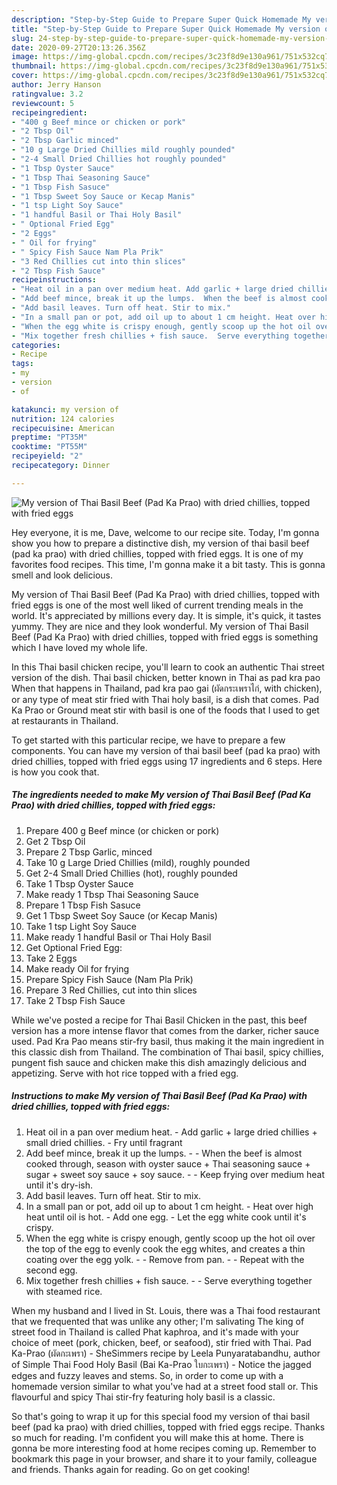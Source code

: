 ```yaml
---
description: "Step-by-Step Guide to Prepare Super Quick Homemade My version of Thai Basil Beef (Pad Ka Prao) with dried chillies, topped with fried eggs"
title: "Step-by-Step Guide to Prepare Super Quick Homemade My version of Thai Basil Beef (Pad Ka Prao) with dried chillies, topped with fried eggs"
slug: 24-step-by-step-guide-to-prepare-super-quick-homemade-my-version-of-thai-basil-beef-pad-ka-prao-with-dried-chillies-topped-with-fried-eggs
date: 2020-09-27T20:13:26.356Z
image: https://img-global.cpcdn.com/recipes/3c23f8d9e130a961/751x532cq70/my-version-of-thai-basil-beef-pad-ka-prao-with-dried-chillies-topped-with-fried-eggs-recipe-main-photo.jpg
thumbnail: https://img-global.cpcdn.com/recipes/3c23f8d9e130a961/751x532cq70/my-version-of-thai-basil-beef-pad-ka-prao-with-dried-chillies-topped-with-fried-eggs-recipe-main-photo.jpg
cover: https://img-global.cpcdn.com/recipes/3c23f8d9e130a961/751x532cq70/my-version-of-thai-basil-beef-pad-ka-prao-with-dried-chillies-topped-with-fried-eggs-recipe-main-photo.jpg
author: Jerry Hanson
ratingvalue: 3.2
reviewcount: 5
recipeingredient:
- "400 g Beef mince or chicken or pork"
- "2 Tbsp Oil"
- "2 Tbsp Garlic minced"
- "10 g Large Dried Chillies mild roughly pounded"
- "2-4 Small Dried Chillies hot roughly pounded"
- "1 Tbsp Oyster Sauce"
- "1 Tbsp Thai Seasoning Sauce"
- "1 Tbsp Fish Sasuce"
- "1 Tbsp Sweet Soy Sauce or Kecap Manis"
- "1 tsp Light Soy Sauce"
- "1 handful Basil or Thai Holy Basil"
- " Optional Fried Egg"
- "2 Eggs"
- " Oil for frying"
- " Spicy Fish Sauce Nam Pla Prik"
- "3 Red Chillies cut into thin slices"
- "2 Tbsp Fish Sauce"
recipeinstructions:
- "Heat oil in a pan over medium heat. Add garlic + large dried chillies + small dried chillies. Fry until fragrant"
- "Add beef mince, break it up the lumps.  When the beef is almost cooked through, season with oyster sauce + Thai seasoning sauce + sugar + sweet soy sauce + soy sauce.  Keep frying over medium heat until it&#39;s dry-ish."
- "Add basil leaves. Turn off heat. Stir to mix."
- "In a small pan or pot, add oil up to about 1 cm height. Heat over high heat until oil is hot. Add one egg. Let the egg white cook until it&#39;s crispy."
- "When the egg white is crispy enough, gently scoop up the hot oil over the top of the egg to evenly cook the egg whites, and creates a thin coating over the egg yolk.  Remove from pan.  Repeat with the second egg."
- "Mix together fresh chillies + fish sauce.  Serve everything together with steamed rice."
categories:
- Recipe
tags:
- my
- version
- of

katakunci: my version of 
nutrition: 124 calories
recipecuisine: American
preptime: "PT35M"
cooktime: "PT55M"
recipeyield: "2"
recipecategory: Dinner

---
```



![My version of Thai Basil Beef (Pad Ka Prao) with dried chillies, topped with fried eggs](https://img-global.cpcdn.com/recipes/3c23f8d9e130a961/751x532cq70/my-version-of-thai-basil-beef-pad-ka-prao-with-dried-chillies-topped-with-fried-eggs-recipe-main-photo.jpg)

Hey everyone, it is me, Dave, welcome to our recipe site. Today, I'm gonna show you how to prepare a distinctive dish, my version of thai basil beef (pad ka prao) with dried chillies, topped with fried eggs. It is one of my favorites food recipes. This time, I'm gonna make it a bit tasty. This is gonna smell and look delicious.

My version of Thai Basil Beef (Pad Ka Prao) with dried chillies, topped with fried eggs is one of the most well liked of current trending meals in the world. It's appreciated by millions every day. It is simple, it's quick, it tastes yummy. They are nice and they look wonderful. My version of Thai Basil Beef (Pad Ka Prao) with dried chillies, topped with fried eggs is something which I have loved my whole life.

In this Thai basil chicken recipe, you&#39;ll learn to cook an authentic Thai street version of the dish. Thai basil chicken, better known in Thai as pad kra pao When that happens in Thailand, pad kra pao gai (ผัดกระเพราไก่, with chicken), or any type of meat stir fried with Thai holy basil, is a dish that comes. Pad Ka Prao or Ground meat stir with basil is one of the foods that I used to get at restaurants in Thailand.


To get started with this particular recipe, we have to prepare a few components. You can have my version of thai basil beef (pad ka prao) with dried chillies, topped with fried eggs using 17 ingredients and 6 steps. Here is how you cook that.

<!--inarticleads1-->

##### The ingredients needed to make My version of Thai Basil Beef (Pad Ka Prao) with dried chillies, topped with fried eggs:

1. Prepare 400 g Beef mince (or chicken or pork)
1. Get 2 Tbsp Oil
1. Prepare 2 Tbsp Garlic, minced
1. Take 10 g Large Dried Chillies (mild), roughly pounded
1. Get 2-4 Small Dried Chillies (hot), roughly pounded
1. Take 1 Tbsp Oyster Sauce
1. Make ready 1 Tbsp Thai Seasoning Sauce
1. Prepare 1 Tbsp Fish Sasuce
1. Get 1 Tbsp Sweet Soy Sauce (or Kecap Manis)
1. Take 1 tsp Light Soy Sauce
1. Make ready 1 handful Basil or Thai Holy Basil
1. Get  Optional Fried Egg:
1. Take 2 Eggs
1. Make ready  Oil for frying
1. Prepare  Spicy Fish Sauce (Nam Pla Prik)
1. Prepare 3 Red Chillies, cut into thin slices
1. Take 2 Tbsp Fish Sauce


While we&#39;ve posted a recipe for Thai Basil Chicken in the past, this beef version has a more intense flavor that comes from the darker, richer sauce used. Pad Kra Pao means stir-fry basil, thus making it the main ingredient in this classic dish from Thailand. The combination of Thai basil, spicy chillies, pungent fish sauce and chicken make this dish amazingly delicious and appetizing. Serve with hot rice topped with a fried egg. 

<!--inarticleads2-->

##### Instructions to make My version of Thai Basil Beef (Pad Ka Prao) with dried chillies, topped with fried eggs:

1. Heat oil in a pan over medium heat. - Add garlic + large dried chillies + small dried chillies. - Fry until fragrant
1. Add beef mince, break it up the lumps. -  - When the beef is almost cooked through, season with oyster sauce + Thai seasoning sauce + sugar + sweet soy sauce + soy sauce. -  - Keep frying over medium heat until it&#39;s dry-ish.
1. Add basil leaves. Turn off heat. Stir to mix.
1. In a small pan or pot, add oil up to about 1 cm height. - Heat over high heat until oil is hot. - Add one egg. - Let the egg white cook until it&#39;s crispy.
1. When the egg white is crispy enough, gently scoop up the hot oil over the top of the egg to evenly cook the egg whites, and creates a thin coating over the egg yolk. -  - Remove from pan. -  - Repeat with the second egg.
1. Mix together fresh chillies + fish sauce. -  - Serve everything together with steamed rice.


When my husband and I lived in St. Louis, there was a Thai food restaurant that we frequented that was unlike any other; I&#39;m salivating The king of street food in Thailand is called Phat kaphroa, and it&#39;s made with your choice of meet (pork, chicken, beef, or seafood), stir fried with Thai. Pad Ka-Prao (ผัดกะเพรา) - SheSimmers recipe by Leela Punyaratabandhu, author of Simple Thai Food Holy Basil (Bai Ka-Prao ใบกะเพรา) - Notice the jagged edges and fuzzy leaves and stems. So, in order to come up with a homemade version similar to what you&#39;ve had at a street food stall or. This flavourful and spicy Thai stir-fry featuring holy basil is a classic. 

So that's going to wrap it up for this special food my version of thai basil beef (pad ka prao) with dried chillies, topped with fried eggs recipe. Thanks so much for reading. I'm confident you will make this at home. There is gonna be more interesting food at home recipes coming up. Remember to bookmark this page in your browser, and share it to your family, colleague and friends. Thanks again for reading. Go on get cooking!
